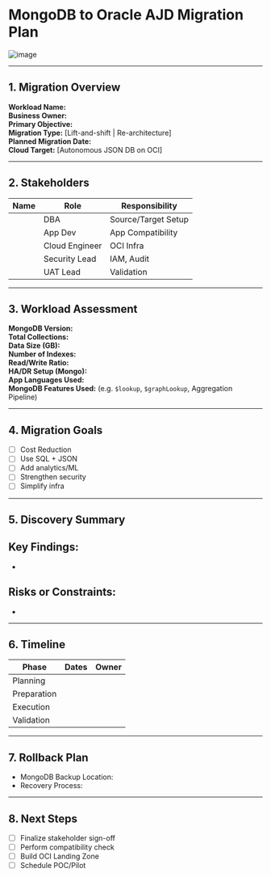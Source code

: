 # MongoDB to Oracle AJD Migration Plan


![image](https://github.com/user-attachments/assets/713b6d5a-485e-48d6-b75e-f6d470cf0559)


---

## 1. Migration Overview

**Workload Name:**  
**Business Owner:**  
**Primary Objective:**  
**Migration Type:** [Lift-and-shift | Re-architecture]  
**Planned Migration Date:**  
**Cloud Target:** [Autonomous JSON DB on OCI]

---

## 2. Stakeholders

| Name | Role | Responsibility |
|------|------|----------------|
|      | DBA | Source/Target Setup |
|      | App Dev | App Compatibility |
|      | Cloud Engineer | OCI Infra |
|      | Security Lead | IAM, Audit |
|      | UAT Lead | Validation |

---

## 3. Workload Assessment

**MongoDB Version:**  
**Total Collections:**  
**Data Size (GB):**  
**Number of Indexes:**  
**Read/Write Ratio:**  
**HA/DR Setup (Mongo):**  
**App Languages Used:**  
**MongoDB Features Used:** (e.g. `$lookup`, `$graphLookup`, Aggregation Pipeline)

---

## 4. Migration Goals

- [ ] Cost Reduction  
- [ ] Use SQL + JSON  
- [ ] Add analytics/ML  
- [ ] Strengthen security  
- [ ] Simplify infra  

---

## 5. Discovery Summary

**Key Findings:**  
-   
-   

**Risks or Constraints:**  
-   
-   

---

## 6. Timeline

| Phase | Dates | Owner |
|-------|-------|-------|
| Planning |       |       |
| Preparation |       |       |
| Execution |       |       |
| Validation |       |       |

---

## 7. Rollback Plan

- MongoDB Backup Location:  
- Recovery Process:

---

## 8. Next Steps

- [ ] Finalize stakeholder sign-off  
- [ ] Perform compatibility check  
- [ ] Build OCI Landing Zone  
- [ ] Schedule POC/Pilot  
